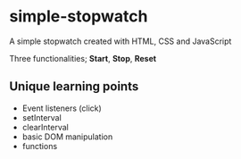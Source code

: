 # simple-stopwatch

A simple stopwatch created with HTML, CSS and JavaScript

Three functionalities; **Start**, **Stop**, **Reset**

## Unique learning points

- Event listeners (click)
- setInterval
- clearInterval
- basic DOM manipulation
- functions
